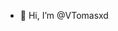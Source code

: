 - 👋 Hi, I’m @VTomasxd

<!---
VTomasxd/VTomasxd is a ✨ special ✨ repository because its `README.md` (this file) appears on your GitHub profile.
You can click the Preview link to take a look at your changes.
--->
